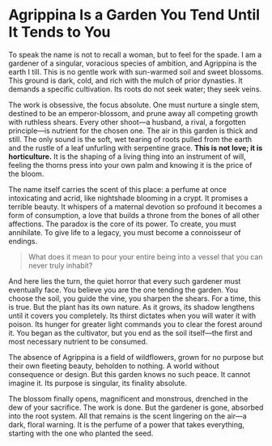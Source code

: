 # Agrippina Is a Garden You Tend Until It Tends to You

To speak the name is not to recall a woman, but to feel for the spade. I am a gardener of a singular, voracious species of ambition, and Agrippina is the earth I till. This is no gentle work with sun-warmed soil and sweet blossoms. This ground is dark, cold, and rich with the mulch of prior dynasties. It demands a specific cultivation. Its roots do not seek water; they seek veins.

The work is obsessive, the focus absolute. One must nurture a single stem, destined to be an emperor-blossom, and prune away all competing growth with ruthless shears. Every other shoot—a husband, a rival, a forgotten principle—is nutrient for the chosen one. The air in this garden is thick and still. The only sound is the soft, wet tearing of roots pulled from the earth and the rustle of a leaf unfurling with serpentine grace. **This is not love; it is horticulture.** It is the shaping of a living thing into an instrument of will, feeling the thorns press into your own palm and knowing it is the price of the bloom.

The name itself carries the scent of this place: a perfume at once intoxicating and acrid, like nightshade blooming in a crypt. It promises a terrible beauty. It whispers of a maternal devotion so profound it becomes a form of consumption, a love that builds a throne from the bones of all other affections. The paradox is the core of its power. To create, you must annihilate. To give life to a legacy, you must become a connoisseur of endings.

> What does it mean to pour your entire being into a vessel that you can never truly inhabit?

And here lies the turn, the quiet horror that every such gardener must eventually face. You believe you are the one tending the garden. You choose the soil, you guide the vine, you sharpen the shears. For a time, this is true. But the plant has its own nature. As it grows, its shadow lengthens until it covers you completely. Its thirst dictates when you will water it with poison. Its hunger for greater light commands you to clear the forest around it. You began as the cultivator, but you end as the soil itself—the first and most necessary nutrient to be consumed.

The absence of Agrippina is a field of wildflowers, grown for no purpose but their own fleeting beauty, beholden to nothing. A world without consequence or design. But this garden knows no such peace. It cannot imagine it. Its purpose is singular, its finality absolute.

The blossom finally opens, magnificent and monstrous, drenched in the dew of your sacrifice. The work is done. But the gardener is gone, absorbed into the root system. All that remains is the scent lingering on the air—a dark, floral warning. It is the perfume of a power that takes everything, starting with the one who planted the seed.